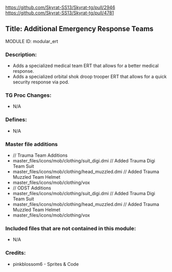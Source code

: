 https://github.com/Skyrat-SS13/Skyrat-tg/pull/2946
https://github.com/Skyrat-SS13/Skyrat-tg/pull/4781

## Title: Additional Emergency Response Teams

MODULE ID: modular_ert

### Description:

- Adds a specialized medical team ERT that allows for a better medical response.
- Adds a specialized orbital shok droop trooper ERT that allows for a quick security response via pod.

### TG Proc Changes:

- N/A

### Defines:

- N/A

### Master file additions

- // Trauma Team Additions
- master_files/icons/mob/clothing/suit_digi.dmi // Added Trauma Digi Team Suit
- master_files/icons/mob/clothing/head_muzzled.dmi // Added Trauma Muzzled Team Helmet
- master_files/icons/mob/clothing/vox
- // ODST Additions
- master_files/icons/mob/clothing/suit_digi.dmi // Added Trauma Digi Team Suit
- master_files/icons/mob/clothing/head_muzzled.dmi // Added Trauma Muzzled Team Helmet
- master_files/icons/mob/clothing/vox

### Included files that are not contained in this module:

- N/A

### Credits:

- pinkblossom6 - Sprites & Code
